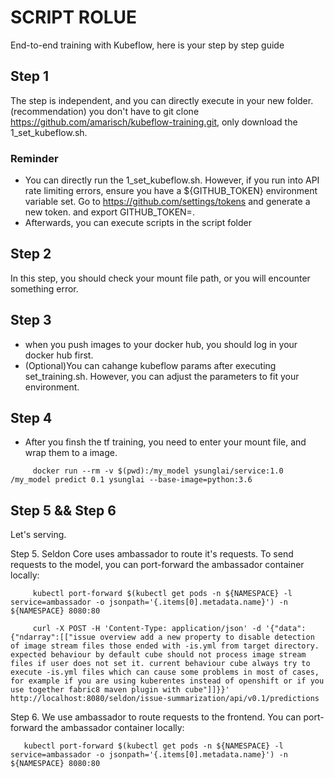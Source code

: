 # SCRIPT ROLUE
End-to-end training with Kubeflow, here is your step by step guide

## Step 1
The step is independent, and you can directly execute in your new folder.
(recommendation) you don't have to git clone https://github.com/amarisch/kubeflow-training.git, only download the 1_set_kubeflow.sh.

### Reminder
* You can directly run the 1_set_kubeflow.sh. However, if you run into API rate limiting errors, ensure you have a ${GITHUB_TOKEN} environment variable set.
  Go to https://github.com/settings/tokens and generate a new token.
  and export GITHUB_TOKEN=<token>.
* Afterwards, you can execute scripts in the script folder
 
## Step 2
In this step, you should check your mount file path, or you will encounter something error.
 
## Step 3
* when you push images to your docker hub, you should log in your docker hub first.
* (Optional)You can cahange kubeflow params after executing set_training.sh. However, you can adjust the parameters to fit your environment.

## Step 4
* After you finsh the tf training, you need to enter your mount file, and wrap them to a image.
```
     docker run --rm -v $(pwd):/my_model ysunglai/service:1.0 /my_model predict 0.1 ysunglai --base-image=python:3.6 
```

## Step 5 && Step 6
Let's serving.

Step 5.
Seldon Core uses ambassador to route it's requests. To send requests to the model, you can port-forward the ambassador container locally:

```
     kubectl port-forward $(kubectl get pods -n ${NAMESPACE} -l service=ambassador -o jsonpath='{.items[0].metadata.name}') -n ${NAMESPACE} 8080:80
```

```
     curl -X POST -H 'Content-Type: application/json' -d '{"data":{"ndarray":[["issue overview add a new property to disable detection of image stream files those ended with -is.yml from target directory. expected behaviour by default cube should not process image stream files if user does not set it. current behaviour cube always try to execute -is.yml files which can cause some problems in most of cases, for example if you are using kuberentes instead of openshift or if you use together fabric8 maven plugin with cube"]]}}' http://localhost:8080/seldon/issue-summarization/api/v0.1/predictions
```

Step 6.
We use ambassador to route requests to the frontend. You can port-forward the ambassador container locally:

```
   kubectl port-forward $(kubectl get pods -n ${NAMESPACE} -l service=ambassador -o jsonpath='{.items[0].metadata.name}') -n ${NAMESPACE} 8080:80
```

